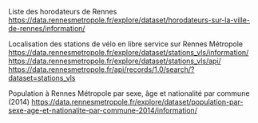 
Liste des horodateurs de Rennes
https://data.rennesmetropole.fr/explore/dataset/horodateurs-sur-la-ville-de-rennes/information/

Localisation des stations de vélo en libre service sur Rennes Métropole
https://data.rennesmetropole.fr/explore/dataset/stations_vls/information/
https://data.rennesmetropole.fr/explore/dataset/stations_vls/api/
https://data.rennesmetropole.fr/api/records/1.0/search/?dataset=stations_vls

Population à Rennes Métropole par sexe, âge et nationalité par commune (2014)
https://data.rennesmetropole.fr/explore/dataset/population-par-sexe-age-et-nationalite-par-commune-2014/information/
